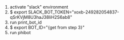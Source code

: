 1. activate "slack" environment
2. $ export SLACK_BOT_TOKEN="xoxb-249282054837-qSrKVjM8U3haJ38IiH2S6ab8"
3. run print_bot_id
4. $ export BOT_ID="{get from step 3}"
5. run phibot
